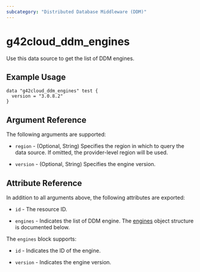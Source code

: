 ```yaml
---
subcategory: "Distributed Database Middleware (DDM)"
---
```


# g42cloud_ddm_engines

Use this data source to get the list of DDM engines.

## Example Usage

```hcl
data "g42cloud_ddm_engines" test {
  version = "3.0.8.2"
}
```

## Argument Reference

The following arguments are supported:

* `region` - (Optional, String) Specifies the region in which to query the data source.
  If omitted, the provider-level region will be used.

* `version` - (Optional, String) Specifies the engine version.

## Attribute Reference

In addition to all arguments above, the following attributes are exported:

* `id` - The resource ID.

* `engines` - Indicates the list of DDM engine.
  The [engines](#DdmEngines_Engine) object structure is documented below.

<a name="DdmEngines_Engine"></a>
The `engines` block supports:

* `id` - Indicates the ID of the engine.

* `version` - Indicates the engine version.
